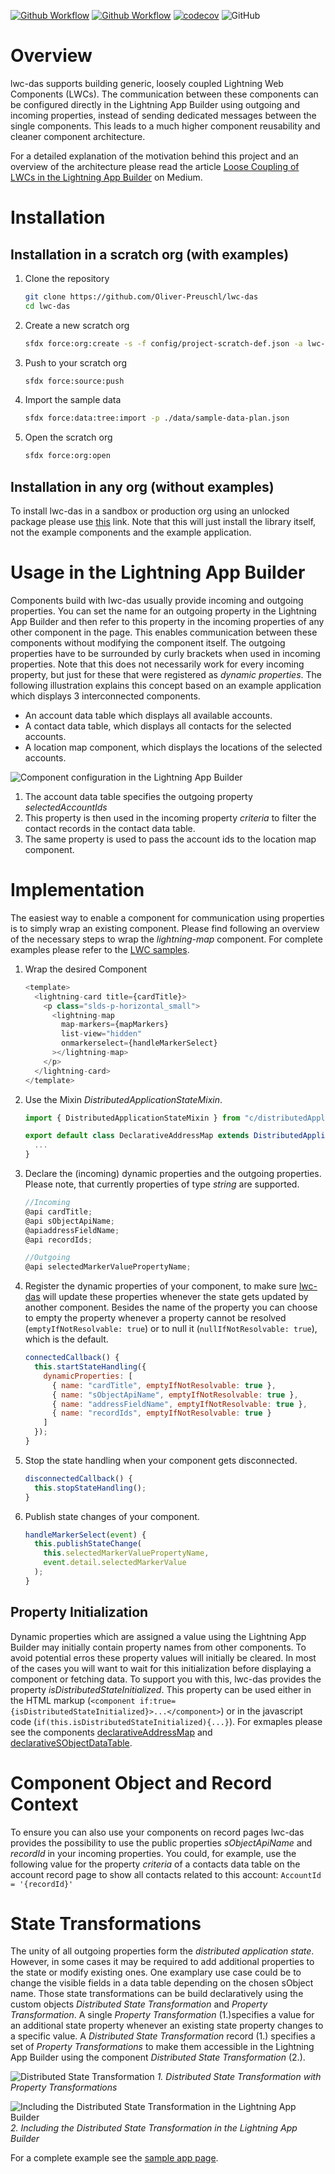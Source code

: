 [![Github Workflow](https://github.com/Oliver-Preuschl/lwc-das/workflows/CI/badge.svg?branch=master)](https://github.com/Oliver-Preuschl/lwc-das/actions)
[![Github Workflow](https://github.com/Oliver-Preuschl/lwc-das/workflows/Packaging/badge.svg?branch=master)](https://github.com/Oliver-Preuschl/lwc-das/actions)
[![codecov](https://codecov.io/gh/Oliver-Preuschl/lwc-das/branch/master/graph/badge.svg?token=DFPZ7G6N9G)](https://codecov.io/gh/Oliver-Preuschl/lwc-das)
![GitHub](https://img.shields.io/github/license/Oliver-Preuschl/lwc-das)

# Overview

lwc-das supports building generic, loosely coupled Lightning Web Components (LWCs). The communication between these components can be configured directly in the Lightning App Builder using outgoing and incoming properties, instead of sending dedicated messages between the single components. This leads to a much higher component reusability and cleaner component architecture.

For a detailed explanation of the motivation behind this project and an overview of the architecture please read the article [Loose Coupling of LWCs in the Lightning App Builder](https://medium.com/p/a1b37cad3575) on Medium.

# Installation

## Installation in a scratch org (with examples)

1. Clone the repository

   ```bash
   git clone https://github.com/Oliver-Preuschl/lwc-das
   cd lwc-das
   ```

1. Create a new scratch org

   ```bash
   sfdx force:org:create -s -f config/project-scratch-def.json -a lwc-das
   ```

1. Push to your scratch org

   ```bash
   sfdx force:source:push
   ```

1. Import the sample data

   ```bash
   sfdx force:data:tree:import -p ./data/sample-data-plan.json
   ```

1. Open the scratch org

   ```bash
   sfdx force:org:open
   ```

## Installation in any org (without examples)

To install lwc-das in a sandbox or production org using an unlocked package please use [this](https://login.salesforce.com/packaging/installPackage.apexp?p0=04t0900000066FdAAI) link. Note that this will just install the library itself, not the example components and the example application.

# Usage in the Lightning App Builder

Components build with lwc-das usually provide incoming and outgoing properties. You can set the name for an outgoing property in the Lightning App Builder and then refer to this property in the incoming properties of any other component in the page. This enables communication between these components without modifying the component itself. The outgoing properties have to be surrounded by curly brackets when used in incoming properties. Note that this does not necessarily work for every incoming property, but just for these that were registered as _dynamic properties_. The following illustration explains this concept based on an example application which displays 3 interconnected components.

- An account data table which displays all available accounts.
- A contact data table, which displays all contacts for the selected accounts.
- A location map component, which displays the locations of the selected accounts.

![Component configuration in the Lightning App Builder](images/lab-config-1.png)

1. The account data table specifies the outgoing property _selectedAccountIds_
2. This property is then used in the incoming property _criteria_ to filter the contact records in the contact data table.
3. The same property is used to pass the account ids to the location map component.

# Implementation

The easiest way to enable a component for communication using properties is to simply wrap an existing component. Please find following an overview of the necessary steps to wrap the _lightning-map_ component.
For complete examples please refer to the [LWC samples](force-test/main/default/lwc/).

1. Wrap the desired Component

   ```js
   <template>
     <lightning-card title={cardTitle}>
       <p class="slds-p-horizontal_small">
         <lightning-map
           map-markers={mapMarkers}
           list-view="hidden"
           onmarkerselect={handleMarkerSelect}
         ></lightning-map>
       </p>
     </lightning-card>
   </template>
   ```

1. Use the Mixin _DistributedApplicationStateMixin_.

   ```js
   import { DistributedApplicationStateMixin } from "c/distributedApplicationState";

   export default class DeclarativeAddressMap extends DistributedApplicationStateMixin(LightningElement){
     ...
   }
   ```

1. Declare the (incoming) dynamic properties and the outgoing properties. Please note, that currently properties of type _string_ are supported.

   ```js
   //Incoming
   @api cardTitle;
   @api sObjectApiName;
   @apiaddressFieldName;
   @api recordIds;

   //Outgoing
   @api selectedMarkerValuePropertyName;
   ```

1. Register the dynamic properties of your component, to make sure [lwc-das](https://github.com/Oliver-Preuschl/lwc-das) will update these properties whenever the state gets updated by another component. Besides the name of the property you can choose to empty the property whenever a property cannot be resolved (`emptyIfNotResolvable: true`) or to null it (`nullIfNotResolvable: true`), which is the default.

   ```js
   connectedCallback() {
     this.startStateHandling({
       dynamicProperties: [
         { name: "cardTitle", emptyIfNotResolvable: true },
         { name: "sObjectApiName", emptyIfNotResolvable: true },
         { name: "addressFieldName", emptyIfNotResolvable: true },
         { name: "recordIds", emptyIfNotResolvable: true }
       ]
     });
   }
   ```

1. Stop the state handling when your component gets disconnected.

   ```js
   disconnectedCallback() {
     this.stopStateHandling();
   }
   ```

1. Publish state changes of your component.

   ```js
   handleMarkerSelect(event) {
     this.publishStateChange(
       this.selectedMarkerValuePropertyName,
       event.detail.selectedMarkerValue
     );
   }
   ```

## Property Initialization

Dynamic properties which are assigned a value using the Lightning App Builder may initially contain property names from other components. To avoid potential erros these property values will initially be cleared. In most of the cases you will want to wait for this initialization before displaying a component or fetching data. To support you with this, lwc-das provides the property _isDistributedStateInitialized_. This property can be used either in the HTML markup (`<component if:true={isDistributedStateInitialized}>...</component>`) or in the javascript code (`if(this.isDistributedStateInitialized){...}`). For exmaples please see the components [declarativeAddressMap](force-test/main/default/lwc/declarativeAddressMap) and [declarativeSObjectDataTable](force-test/main/default/lwc/declarativeSObjectDataTable).

# Component Object and Record Context

To ensure you can also use your components on record pages lwc-das provides the possibility to use the public properties _sObjectApiName_ and _recordId_ in your incoming properties.
You could, for example, use the following value for the property _criteria_ of a contacts data table on the account record page to show all contacts related to this account: `AccountId = '{recordId}'`

# State Transformations

The unity of all outgoing properties form the _distributed application state_. However, in some cases it may be required to add additional properties to the state or modify existing ones. One examplary use case could be to change the visible fields in a data table depending on the chosen sObject name.
Those state transformations can be build declaratively using the custom objects _Distributed State Transformation_ and _Property Transformation_. A single _Property Transformation_ (1.)specifies a value for an additional state property whenever an existing state property changes to a specific value. A _Distributed State Transformation_ record (1.) specifies a set of _Property Transformations_ to make them accessible in the Lightning App Builder using the component _Distributed State Transformation_ (2.).

![Distributed State Transformation](images/distributed-state-transformation.png)
_1. Distributed State Transformation with Property Transformations_

![Including the Distributed State Transformation in the Lightning App Builder](images/distributed-state-transformation-app-builder.png)
_2. Including the Distributed State Transformation in the Lightning App Builder_

For a complete example see the [sample app page](force-test/main/default/flexipages/Distributed_Application_State_Examples.flexipage-meta.xml).
